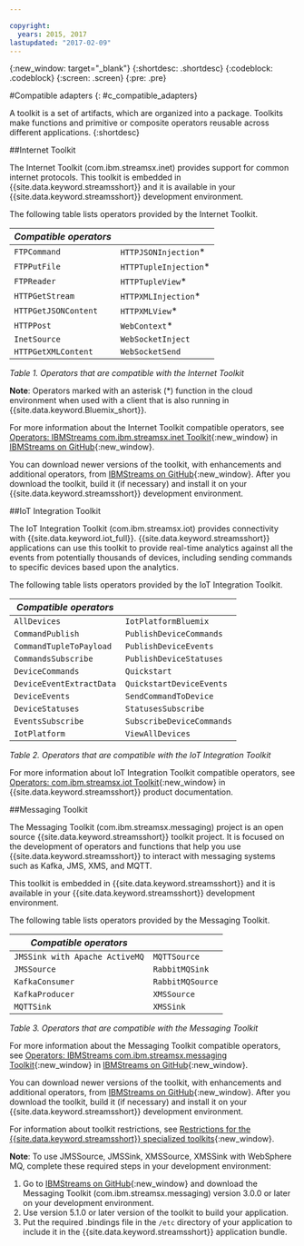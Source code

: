 ```yaml
---

copyright:
  years: 2015, 2017
lastupdated: "2017-02-09"
---
```


<!-- Attribute definitions --> 
{:new_window: target="_blank"}
{:shortdesc: .shortdesc}
{:codeblock: .codeblock}
{:screen: .screen}
{:pre: .pre}

#Compatible adapters
{: #c_compatible_adapters}


A toolkit is a set of artifacts, which are organized into a package. Toolkits make functions and primitive or composite operators reusable across different applications.
{:shortdesc}

##Internet Toolkit

The Internet Toolkit (com.ibm.streamsx.inet) provides support for common internet protocols. This toolkit is embedded in {{site.data.keyword.streamsshort}} and it is available in your {{site.data.keyword.streamsshort}} development environment.

The following table lists operators provided by the Internet Toolkit.


| ***Compatible operators*** | 							           |
| ---------------------------| ----------------------- |
| `FTPCommand` 	   		 	     |	`HTTPJSONInjection`*   | 	 	 	
|  `FTPPutFile`				       |	`HTTPTupleInjection`*	 |
| `FTPReader`    	 		       | 	`HTTPTupleView`*		   |
| `HTTPGetStream`			       | 	`HTTPXMLInjection`*		 |
| `HTTPGetJSONContent`	 	   |  `HTTPXMLView`*			 	 |
| `HTTPPost`				         |  `WebContext`*				   |
| `InetSource`				       |  `WebSocketInject`			 |
| `HTTPGetXMLContent`		     |  `WebSocketSend`			 	 |

*Table 1. Operators that are compatible with the Internet Toolkit*

**Note**: Operators marked with an asterisk (*) function in the cloud environment when used with a client that is also running in {{site.data.keyword.Bluemix_short}}.

For more information about the Internet Toolkit compatible operators, see [Operators: IBMStreams com.ibm.streamsx.inet Toolkit](http://ibmstreams.github.io/streamsx.inet/com.ibm.streamsx.inet/doc/spldoc/html/toolkits/ix$Operator.html){:new_window} in [IBMStreams on GitHub](https://github.com/IBMStreams){:new_window}.

You can download newer versions of the toolkit, with enhancements and additional operators, from [IBMStreams on GitHub](https://github.com/IBMStreams){:new_window}. After you download the toolkit, build it (if necessary) and install it on your {{site.data.keyword.streamsshort}} development environment.

##IoT Integration Toolkit

The IoT Integration Toolkit (com.ibm.streamsx.iot) provides connectivity with {{site.data.keyword.iot_full}}. {{site.data.keyword.streamsshort}} applications can use this toolkit to provide real-time analytics against all the events from potentially thousands of devices, including sending commands to specific devices based upon the analytics.

The following table lists operators provided by the IoT Integration Toolkit.


| ***Compatible operators*** | 							               |
| ---------------------------| --------------------------- |
| `AllDevices` 	   			     |	`IotPlatformBluemix`  		 | 	 	 	
| `CommandPublish`		 	     |	`PublishDeviceCommands`		 |
| `CommandTupleToPayload`	   | 	`PublishDeviceEvents`	 	   |
| `CommandsSubscribe`	 	     | 	`PublishDeviceStatuses`		 |
| `DeviceCommands`	 	 	     |  `Quickstart`				       |
| `DeviceEventExtractData`	 |  `QuickstartDeviceEvents`	 |
| `DeviceEvents`			       |  `SendCommandToDevice`		   |
| `DeviceStatuses`		 	     |  `StatusesSubscribe`			   |
| `EventsSubscribe`			     |  `SubscribeDeviceCommands`	 |
| `IotPlatform`				       |  `ViewAllDevices`			     |

*Table 2. Operators that are compatible with the IoT Integration Toolkit*

For more information about IoT Integration Toolkit compatible operators, see [Operators: com.ibm.streamsx.iot Toolkit](http://www.ibm.com/support/knowledgecenter/SSCRJU_4.2.0/com.ibm.streams.toolkits.doc/spldoc/dita/tk$com.ibm.streamsx.iot/ix$Operator.html?lang=en){:new_window} in {{site.data.keyword.streamsshort}} product documentation.

##Messaging Toolkit

The Messaging Toolkit (com.ibm.streamsx.messaging) project is an open source {{site.data.keyword.streamsshort}} toolkit project. It is focused on the development of operators and functions that help you use {{site.data.keyword.streamsshort}} to interact with messaging systems such as Kafka, JMS, XMS, and MQTT. 

This toolkit is embedded in {{site.data.keyword.streamsshort}} and it is available in your {{site.data.keyword.streamsshort}} development environment.

The following table lists operators provided by the Messaging Toolkit.


| ***Compatible operators*** 		    | 						       |
| ---------------------------------	| ------------------ |
| `JMSSink with Apache ActiveMQ`   	|	`MQTTSource`  	   | 	 	 	
| `JMSSource`		 	 			            |	`RabbitMQSink`		 |
| `KafkaConsumer`	 				          | `RabbitMQSource`	 |
| `KafkaProducer`	 	 			          | `XMSSource`	       |
| `MQTTSink`	 	 	 			            |  `XMSSink`				 |

*Table 3. Operators that are compatible with the Messaging Toolkit*

For more information about the Messaging Toolkit compatible operators, see [Operators: IBMStreams com.ibm.streamsx.messaging Toolkit](http://ibmstreams.github.io/streamsx.messaging/com.ibm.streamsx.messaging/doc/spldoc/html/toolkits/ix$Operator.html){:new_window} in [IBMStreams on GitHub](https://github.com/IBMStreams){:new_window}.

You can download newer versions of the toolkit, with enhancements and additional operators, from [IBMStreams on GitHub](https://github.com/IBMStreams){:new_window}. After you download the toolkit, build it (if necessary) and install it on your {{site.data.keyword.streamsshort}} development environment.

For information about toolkit restrictions, see [Restrictions for the {{site.data.keyword.streamsshort}} specialized toolkits](http://www.ibm.com/support/knowledgecenter/SSCRJU_4.2.0/com.ibm.streams.install.doc/doc/ibminfospherestreams-install-toolkit-restrictions.html){:new_window}.

**Note**: To use JMSSource, JMSSink, XMSSource, XMSSink with WebSphere MQ, complete these required steps in your development environment: 

1. Go to [IBMStreams on GitHub](https://github.com/IBMStreams){:new_window} and download the Messaging Toolkit (com.ibm.streamsx.messaging) version 3.0.0 or later on your development environment.
2. Use version 5.1.0 or later version of the toolkit to build your application.
3. Put the required .bindings file in the `/etc` directory of your application to include it in the {{site.data.keyword.streamsshort}} application bundle.
